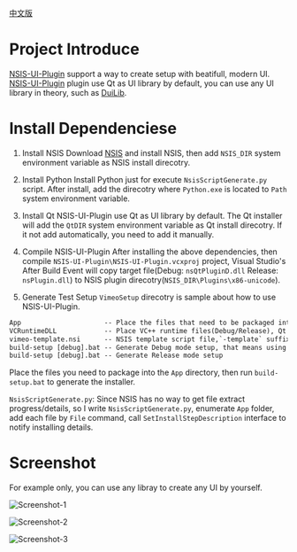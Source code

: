 [中文版](README_CH.md)

# Project Introduce
[NSIS-UI-Plugin](https://github.com/winsoft666/NSIS-UI-Plugin) support a way to create setup with beatifull, modern UI.
[NSIS-UI-Plugin](https://github.com/winsoft666/NSIS-UI-Plugin) plugin use Qt as UI library by default, you can use any UI library in theory, such as [DuiLib](https://github.com/winsoft666/duilib2).

# Install Dependenciese
1. Install NSIS
Download [NSIS](https://nsis.sourceforge.io/Download) and install NSIS, then add `NSIS_DIR` system environment variable as NSIS install direcotry.

2. Install Python
Install Python just for execute `NsisScriptGenerate.py` script. After install, add the direcotry where `Python.exe` is located to `Path` system environment variable.

3. Install Qt
NSIS-UI-Plugin use Qt as UI library by default.
The Qt installer will add the `QtDIR` system environment variable as Qt install direcotry. If it not add automatically, you need to add it manually.

4. Compile NSIS-UI-Plugin
After installing the above dependencies, then compile `NSIS-UI-Plugin\NSIS-UI-Plugin.vcxproj` project, Visual Studio's After Build Event will copy target file(Debug: `nsQtPluginD.dll` Release: `nsPlugin.dll`) to NSIS plugin direcotry(`NSIS_DIR\Plugins\x86-unicode`).

5. Generate Test Setup
`VimeoSetup` direcotry is sample about how to use NSIS-UI-Plugin.

```txt
App                     -- Place the files that need to be packaged into the installer
VCRuntimeDLL            -- Place VC++ runtime files(Debug/Release), Qt compiled with MD mode by default.
vimeo-template.nsi      -- NSIS template script file,`-template` suffix is fixed, can't change. NsisScriptGenerate.py will generate vimeo.nsi based on this template.
build-setup [debug].bat -- Generate Debug mode setup, that means using debug version Qt/NSIS-UI-Plugin.
build-setup [debug].bat -- Generate Release mode setup
```

Place the files you need to package into the `App` directory, then run `build-setup.bat` to generate the installer.


`NsisScriptGenerate.py`:
Since NSIS has no way to get file extract progress/details, so I write `NsisScriptGenerate.py`, enumerate `App` folder, add each file by `File` command, call `SetInstallStepDescription` interface to notify installing details.

# Screenshot
For example only, you can use any libray to create any UI by yourself.

![Screenshot-1](https://github.com/winsoft666/NSIS-UI-Plugin/blob/master/Screenshot/1.png)

![Screenshot-2](https://github.com/winsoft666/NSIS-UI-Plugin/blob/master/Screenshot/2.png)

![Screenshot-3](https://github.com/winsoft666/NSIS-UI-Plugin/blob/master/Screenshot/3.png)
